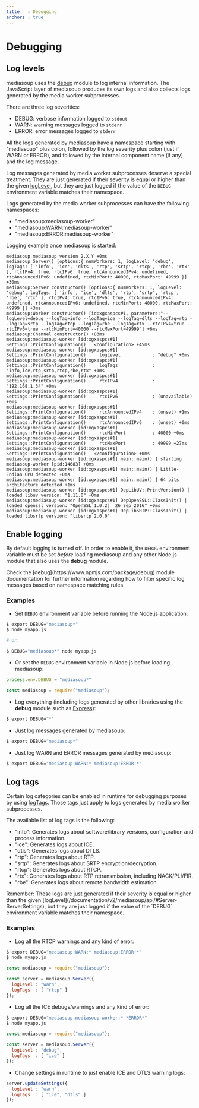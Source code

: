 ```yaml
---
title   : Debugging
anchors : true
---
```



# Debugging


## Log levels

mediasoup uses the [debug](https://www.npmjs.com/package/debug) module to log internal information. The JavaScript layer of mediasoup produces its own logs and also collects logs generated by the media worker subprocesses.

There are three log severities:

* DEBUG: verbose information logged to `stdout`
* WARN: warning messages logged to `stderr`
* ERROR: error messages logged to `stderr`

All the logs generated by mediasoup have a namespace starting with "mediasoup" plus colon, followed by the log severity plus colon (just if WARN or ERROR), and followed by the internal component name (if any) and the log message.

Log messages generated by media worker subprocesses deserve a special treatment. They are just generated if their severity is equal or higher than the given [logLevel](/documentation/v2/mediasoup/api/#Server-ServerSettings), but they are just logged if the value of the `DEBUG` environment variable matches their namespace.

Logs generated by the media worker subprocesses can have the following namespaces:

* "mediasoup:mediasoup-worker"
* "mediasoup:WARN:mediasoup-worker"
* "mediasoup:ERROR:mediasoup-worker"

Logging example once mediasoup is started:

```
mediasoup mediasoup version 2.X.Y +0ms
mediasoup Server() [options:{ numWorkers: 1, logLevel: 'debug', logTags: [ 'info', 'ice', 'dlts', 'rtp', 'srtp', 'rtcp', 'rbe', 'rtx' ], rtcIPv4: true, rtcIPv6: true, rtcAnnouncedIPv4: undefined, rtcAnnouncedIPv6: undefined, rtcMinPort: 40000, rtcMaxPort: 49999 }] +30ms
mediasoup:Server constructor() [options:{ numWorkers: 1, logLevel: 'debug', logTags: [ 'info', 'ice', 'dlts', 'rtp', 'srtp', 'rtcp', 'rbe', 'rtx' ], rtcIPv4: true, rtcIPv6: true, rtcAnnouncedIPv4: undefined, rtcAnnouncedIPv6: undefined, rtcMinPort: 40000, rtcMaxPort: 49999 }] +3ms
mediasoup:Worker constructor() [id:xgxaspcs#1, parameters:"--logLevel=debug --logTag=info --logTag=ice --logTag=dlts --logTag=rtp --logTag=srtp --logTag=rtcp --logTag=rbe --logTag=rtx --rtcIPv4=true --rtcIPv6=true --rtcMinPort=40000 --rtcMaxPort=49999"] +6ms
mediasoup:Channel constructor() +83ms
mediasoup:mediasoup-worker [id:xgxaspcs#1] Settings::PrintConfiguration() | <configuration> +45ms
mediasoup:mediasoup-worker [id:xgxaspcs#1] Settings::PrintConfiguration() |   logLevel            : "debug" +0ms
mediasoup:mediasoup-worker [id:xgxaspcs#1] Settings::PrintConfiguration() |   logTags             : "info,ice,rtp,srtp,rtcp,rbe,rtx" +1ms
mediasoup:mediasoup-worker [id:xgxaspcs#1] Settings::PrintConfiguration() |   rtcIPv4             : "192.168.1.34" +0ms
mediasoup:mediasoup-worker [id:xgxaspcs#1] Settings::PrintConfiguration() |   rtcIPv6             : (unavailable) +0ms
mediasoup:mediasoup-worker [id:xgxaspcs#1] Settings::PrintConfiguration() |   rtcAnnouncedIPv4    : (unset) +1ms
mediasoup:mediasoup-worker [id:xgxaspcs#1] Settings::PrintConfiguration() |   rtcAnnouncedIPv6    : (unset) +0ms
mediasoup:mediasoup-worker [id:xgxaspcs#1] Settings::PrintConfiguration() |   rtcMinPort          : 40000 +0ms
mediasoup:mediasoup-worker [id:xgxaspcs#1] Settings::PrintConfiguration() |   rtcMaxPort          : 49999 +27ms
mediasoup:mediasoup-worker [id:xgxaspcs#1] Settings::PrintConfiguration() | </configuration> +0ms
mediasoup:mediasoup-worker [id:xgxaspcs#1] main::main() | starting mediasoup-worker [pid:14683] +0ms
mediasoup:mediasoup-worker [id:xgxaspcs#1] main::main() | Little-Endian CPU detected +0ms
mediasoup:mediasoup-worker [id:xgxaspcs#1] main::main() | 64 bits architecture detected +1ms
mediasoup:mediasoup-worker [id:xgxaspcs#1] DepLibUV::PrintVersion() | loaded libuv version: "1.11.0" +0ms
mediasoup:mediasoup-worker [id:xgxaspcs#1] DepOpenSSL::ClassInit() | loaded openssl version: "OpenSSL 1.0.2j  26 Sep 2016" +0ms
mediasoup:mediasoup-worker [id:xgxaspcs#1] DepLibSRTP::ClassInit() | loaded libsrtp version: "libsrtp 2.0.0"
```


## Enable logging

By default logging is turned off. In order to enable it, the `DEBUG` environment variable must be set *before* loading mediasoup and any other Node.js module that also uses the **debug** module.

<div markdown="1" class="note">
Check the [debug](https://www.npmjs.com/package/debug) module documentation for further information regarding how to filter specific log messages based on namespace matching rules.
</div>


### Examples

* Set `DEBUG` environment variable before running the Node.js application:

```bash
$ export DEBUG="mediasoup*"
$ node myapp.js

# or:

$ DEBUG="mediasoup*" node myapp.js
```

* Or set the `DEBUG` environment variable in Node.js before loading mediasoup:

```javascript
process.env.DEBUG = "mediasoup*"

const mediasoup = require("mediasoup");
```

* Log everything (including logs generated by other libraries using the **debug** module such as [Express](https://expressjs.com/en/guide/debugging.html)):

```bash
$ export DEBUG="*"
```

* Just log messages generated by mediasoup:

```bash
$ export DEBUG="mediasoup*"
```

* Just log WARN and ERROR messages generated by mediasoup:

```bash
$ export DEBUG="mediasoup:WARN:* mediasoup:ERROR:*"
```


## Log tags

Certain log categories can be enabled in runtime for debugging purposes by using [logTags](/documentation/v2/mediasoup/api/#Server-ServerSettings). Those tags just apply to logs generated by media worker subprocesses.

The available list of log tags is the following:

* "info": Generates logs about software/library versions, configuration and process information.
* "ice": Generates logs about ICE.
* "dtls": Generates logs about DTLS.
* "rtp": Generates logs about RTP.
* "srtp": Generates logs about SRTP encryption/decryption.
* "rtcp": Generates logs about RTCP.
* "rtx": Generates logs about RTP retransmission, including NACK/PLI/FIR.
* "rbe": Generates logs about remote bandwidth estimation.

<div markdown="1" class="note">
Remember: These logs are just generated if their severity is equal or higher than the given [logLevel](/documentation/v2/mediasoup/api/#Server-ServerSettings), but they are just logged if the value of the `DEBUG` environment variable matches their namespace.
</div>


### Examples

* Log all the RTCP warnings and any kind of error:

```bash
$ export DEBUG="mediasoup:WARN:* mediasoup:ERROR:*"
$ node myapp.js
```

```javascript
const mediasoup = require("mediasoup");

const server = mediasoup.Server({
  logLevel : "warn",
  logTags  : [ "rtcp" ]
});
```

* Log all the ICE debugs/warnings and any kind of error:

```bash
$ export DEBUG="mediasoup:mediasoup-worker:* *ERROR*"
$ node myapp.js
```

```javascript
const mediasoup = require("mediasoup");

const server = mediasoup.Server({
  logLevel : "debug",
  logTags  : [ "ice" ]
});
```

* Change settings in runtime to just enable ICE and DTLS warning logs:

```javascript
server.updateSettings({
  logLevel : "warn",
  logTags  : [ "ice", "dtls" ]
});
```
